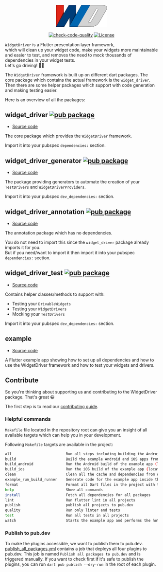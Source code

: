 <div align="center" style="margin-bottom: 15px;">
  <img src="https://github.com/bmw-tech/widget_driver/blob/master/widget_driver/doc/resources/widget_driver_logo.png?raw=true" style="width: 12em">
</div>

<div align="center" style="margin-bottom: 15px;">

[![check-code-quality](https://github.com/bmw-tech/widget_driver/actions/workflows/check-code-quality.yml/badge.svg?branch=master)](https://github.com/bmw-tech/widget_driver/actions/workflows/check-code-quality.yml)
[![License](https://img.shields.io/badge/license-MIT-purple.svg)](LICENSE)
</div>

`WidgetDriver` is a Flutter presentation layer framework,  
which will clean up your widget code, make your widgets more maintainable and easier to test, and removes the need to mock thousands of dependencies in your widget tests.  
Let's go driving! 🚙💨

The `WidgetDriver` framework is built up on different dart packages. The core package which contains the actual framework is the `widget_driver`. Then there are some helper packages which support with code generation and making testing easier.

Here is an overview of all the packages:

## widget_driver  [![pub package](https://img.shields.io/pub/v/widget_driver.svg)](https://pub.dev/packages/widget_driver)

- [Source code](widget_driver)

The core package which provides the `WidgetDriver` framework.

Import it into your pubspec `dependencies:` section.

## widget_driver_generator [![pub package](https://img.shields.io/pub/v/widget_driver_generator.svg)](https://pub.dev/packages/widget_driver_generator)

- [Source code](widget_driver_generator)

The package providing generators to automate the creation of your `TestDrivers` and `WidgetDriverProviders`.

Import it into your pubspec `dev_dependencies:` section.

## widget_driver_annotation [![pub package](https://img.shields.io/pub/v/widget_driver_annotation.svg)](https://pub.dev/packages/widget_driver_annotation)

- [Source code](widget_driver_annotation)

The annotation package which has no dependencies.  

You do not need to import this since the `widget_driver` package already imports it for you.  
But if you need/want to import it then import it into your pubspec `dependencies:` section.

## widget_driver_test [![pub package](https://img.shields.io/pub/v/widget_driver_test.svg)](https://pub.dev/packages/widget_driver_test)

- [Source code](widget_driver_test)

Contains helper classes/methods to support with:

- Testing your `DrivableWidgets`
- Testing your `WidgetDrivers`
- Mocking your `TestDrivers`

Import it into your pubspec `dev_dependencies:` section.

## example

- [Source code](widget_driver/example)

A Flutter example app showing how to set up all dependencies and how to use the WidgetDriver framework and how to test your widgets and drivers.

## Contribute

So you're thinking about supporting us and contributing to the WidgetDriver package. That's great 😀

The first step is to read our [contributing guide](CONTRIBUTING.md).

### Helpful commands

`Makefile` file located in the repository root can give you an insight of all available targets which can help you in your development.

Following `Makefile` targets are available in the project:

```bash
all                         Run all steps including building the Android and iOS
build                       Build the example Android and iOS apps from the widget_driver package
build_android               Run the Android build of the example app (located inside `widget_driver/example`) without deploying to any device
build_ios                   Run the iOS build of the example app (located inside `widget_driver/example`) without deploying to any device
clean                       Clean all the cache and dependencies from dart modules.
example_run_build_runner    Generate code for the example app inside the widget_driver folder.
format                      Format all Dart files in the project with the line length set to 120
help                        Show all commands
install                     Fetch all dependencies for all packages
lint                        Run flutter lint in all projects
publish                     publish all projects to pub.dev
quality                     Run only linter and tests
test                        Run all tests in all projects
watch                       Starts the example app and performs the hot reload in case of any change

```

### Publish to pub.dev

To make the plugins accessible, we want to publish them to pub.dev. [publish_all_packages.yml](.github/workflows/publish_all_packages.yml) contains a job that deploys all four plugins to pub.dev. This job is named `Publish all packages to pub.dev` and is triggered manually. If you want to check first if it's safe to publish the plugins, you can run `dart pub publish --dry-run` in the root of each plugin.  
